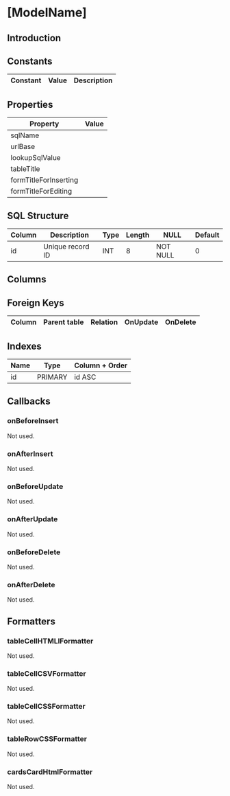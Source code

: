 # [ModelName]

## Introduction

## Constants

| Constant | Value | Description |
| - | - | - |

## Properties

| Property | Value |
| - | - |
| sqlName |  |
| urlBase |  |
| lookupSqlValue |  |
| tableTitle |  |
| formTitleForInserting |  |
| formTitleForEditing |  |

## SQL Structure

| Column | Description | Type | Length | NULL | Default |
| - | - | - | - | - | - |
| id | Unique record ID | INT | 8 | NOT NULL | 0 |

## Columns

## Foreign Keys

| Column | Parent table | Relation | OnUpdate | OnDelete |
| - | - | - | - | - |

## Indexes

| Name | Type | Column + Order |
| - | - | - |
| id | PRIMARY | id ASC |

## Callbacks

### onBeforeInsert

Not used.

### onAfterInsert

Not used.

### onBeforeUpdate

Not used.

### onAfterUpdate

Not used.

### onBeforeDelete

Not used.

### onAfterDelete

Not used.

## Formatters

### tableCellHTMLlFormatter

Not used.

### tableCellCSVFormatter

Not used.

### tableCellCSSFormatter

Not used.

### tableRowCSSFormatter

Not used.

### cardsCardHtmlFormatter

Not used.
